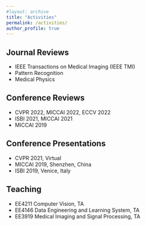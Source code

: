 ```yaml
---
#layout: archive
title: "Activities"
permalink: /activities/
author_profile: true
---
```


## Journal Reviews
  * IEEE Transactions on Medical Imaging (IEEE TMI)
  * Pattern Recognition
  *  Medical Physics

## Conference Reviews
  * CVPR 2022, MICCAI 2022, ECCV 2022
  * ISBI 2021, MICCAI 2021
  * MICCAI 2019 

## Conference Presentations
  * CVPR 2021, Virtual
  * MICCAI 2019, Shenzhen, China
  * ISBI 2019, Venice, Italy

## Teaching
  * EE4211 Computer Vision, TA	
  * EE4146 Data Engineering and Learning System, TA	
  * EE3919 Medical Imaging and Signal Processing,	TA	
